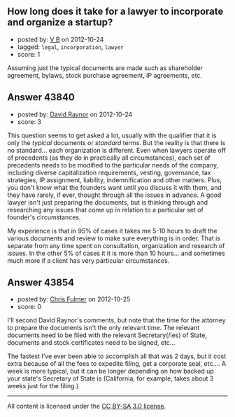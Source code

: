 ## How long does it take for a lawyer to incorporate and organize a startup?

- posted by: [V B](https://stackexchange.com/users/-1/17720-v-b) on 2012-10-24
- tagged: `legal`, `incorporation`, `lawyer`
- score: 1

Assuming just the typical documents are made such as shareholder agreement, bylaws, stock purchase agreement, IP agreements, etc.


## Answer 43840

- posted by: [David Raynor](https://stackexchange.com/users/-1/21154-david-raynor) on 2012-10-24
- score: 3

This question seems to get asked a lot, usually with the qualifier that it is only the *typical* documents or *standard* terms. But the reality is that there is no standard... each organization is different. Even when lawyers operate off of precedents (as they do in practically all circumstances), each set of precedents needs to be modified to the particular needs of the company, including diverse capitalization requirements, vesting, governance, tax strategies, IP assignment, liability, indemnification and other matters. Plus, you don't know what the founders want until you discuss it with them, and they have rarely, if ever, thought through all the issues in advance. A good lawyer isn't just preparing the documents, but is thinking through and researching any issues that come up in relation to a particular set of founder's circumstances.

My experience is that in 95% of cases it takes me 5-10 hours to draft the various documents and review to make sure everything is in order. That is separate from any time spent on consultation, organization and research of issues. In the other 5% of cases it  it is more than 10 hours... and sometimes much more if a client has very particular circumstances. 


## Answer 43854

- posted by: [Chris Fulmer](https://stackexchange.com/users/-1/17026-chris-fulmer) on 2012-10-25
- score: 0

I'll second David Raynor's comments, but note that the time for the attorney to prepare the documents isn't the only relevant time.  The relevant documents need to be filed with the relevant Secretary(/ies) of State, documents and stock certificates need to be signed, etc...

The fastest I've ever been able to accomplish all that was 2 days, but it cost extra because of all the fees to expedite filing, get a corporate seal, etc....   A week is more typical, but it can be longer depending on how backed up your state's Secretary of State is (California, for example, takes about 3 weeks just for the filing.)




---

All content is licensed under the [CC BY-SA 3.0 license](https://creativecommons.org/licenses/by-sa/3.0/).
